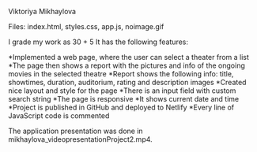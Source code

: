 Viktoriya Mikhaylova

Files: index.html, styles.css, app.js, noimage.gif

I grade my work as 30 + 5 It has the following features: 

*Implemented a web page, where the user can select a theater from a list
*The page then shows a report with the pictures and info of the ongoing movies in the selected theatre
*Report shows the following info: title, showtimes, duration, auditorium, rating and description images
*Created nice layout and style for the page
*There is an input field with custom search string
*The page is responsive
*It shows current date and time
*Project is published in GitHub and deployed to Netlify
*Every line of JavaScript code is commented

The application presentation was done in  mikhaylova_videopresentationProject2.mp4. 
